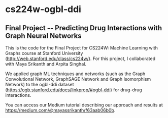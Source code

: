 # cs224w-ogbl-ddi
## Final Project -- Predicting Drug Interactions with Graph Neural Networks

This is the code for the Final Project for CS224W: Machine Learning with Graphs course at Stanford University (http://web.stanford.edu/class/cs224w/). For this project, I collaborated with Maya Srikanth and Arpita Singhal.

We applied graph ML techniques and networks (such as the Graph Convolutional Network, GraphSAGE Network and Graph Isomorphism Network) to the ogbl-ddi dataset (https://ogb.stanford.edu/docs/linkprop/#ogbl-ddi) for drug-drug interactions.

You can access our Medium tutorial describing our approach and results at https://medium.com/@mayassrikanth/f63aab06b0b.
